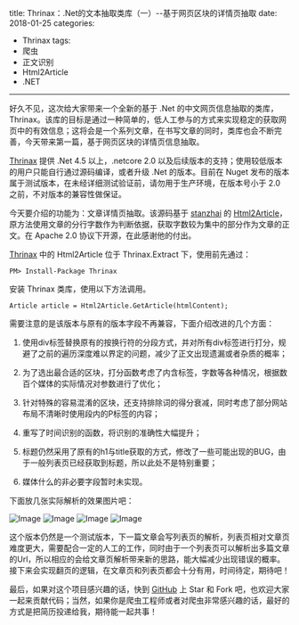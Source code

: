 title: Thrinax：.Net的文本抽取类库（一）--基于网页区块的详情页抽取
date: 2018-01-25
categories: 
- Thrinax
tags:
- 爬虫
- 正文识别
- Html2Article
- .NET

---

 好久不见，这次给大家带来一个全新的基于 .Net 的中文网页信息抽取的类库，Thrinax。该库的目标是通过一种简单的，低人工参与的方式来实现稳定的获取网页中的有效信息；这将会是一个系列文章，在书写文章的同时，类库也会不断完善，今天带来第一篇，基于网页区块的详情页信息抽取。

<!--more-->
 [Thrinax](https://github.com/ziyunhx/thrinax) 提供 .Net 4.5 以上，.netcore 2.0 以及后续版本的支持；使用较低版本的用户只能自行通过源码编译，或者升级 .Net 的版本。目前在 Nuget 发布的版本属于测试版本，在未经详细测试验证前，请勿用于生产环境，在版本号小于 2.0 之前，不对版本的兼容性做保证。

 今天要介绍的功能为：文章详情页抽取。该源码基于 [stanzhai](http://www.cnblogs.com/jasondan/p/3497757.html) 的 [Html2Article](https://github.com/stanzhai/Html2Article)，原方法使用文章的分行字数作为判断依据，获取字数较为集中的部分作为文章的正文。在 Apache 2.0 协议下开源，在此感谢他的付出。

 [Thrinax](https://github.com/ziyunhx/thrinax) 中的 Html2Article 位于 Thrinax.Extract 下，使用前先通过：

    PM> Install-Package Thrinax

 安装 Thrinax 类库，使用以下方法调用。

    Article article = Html2Article.GetArticle(htmlContent);

 需要注意的是该版本与原有的版本字段不再兼容，下面介绍改进的几个方面：

 1. 使用div标签替换原有的按换行符的分段方式，并对所有div标签进行打分，规避了之前的遍历深度难以界定的问题，减少了正文出现遗漏或者杂质的概率；

 2. 为了选出最合适的区块，打分函数考虑了内含标签，字数等各种情况，根据数百个媒体的实际情况对参数进行了优化；

 3. 针对特殊的容易混淆的区块，还支持排除词的得分衰减，同时考虑了部分网站布局不清晰时使用段内的P标签的内容；

 4. 重写了时间识别的函数，将识别的准确性大幅提升；

 5. 标题仍然采用了原有的h1与title获取的方式，修改了一些可能出现的BUG，由于一般列表页已经获取到标题，所以此处不是特别重要；

 6. 媒体什么的非必要字段暂时未实现。


 下面放几张实际解析的效果图片吧：

 ![Image](https://www.tnidea.com/media/image/thrift-1-01.png)
 ![Image](https://www.tnidea.com/media/image/thrift-1-02.png)
 ![Image](https://www.tnidea.com/media/image/thrift-1-03.png)
 ![Image](https://www.tnidea.com/media/image/thrift-1-04.png)

 这个版本仍然是一个测试版本，下一篇文章会写列表页的解析，列表页相对文章页难度更大，需要配合一定的人工的工作，同时由于一个列表页可以解析出多篇文章的Url，所以相应的会给文章页解析带来新的思路，能大幅减少出现错误的概率。接下来会实现翻页的逻辑，在文章页和列表页都会十分有用，时间待定，期待吧！

 最后，如果对这个项目感兴趣的话，快到 [GitHub](https://github.com/ziyunhx/thrinax) 上 Star 和 Fork 吧，也欢迎大家一起来贡献代码；当然，如果你是爬虫工程师或者对爬虫非常感兴趣的话，最好的方式是把简历投递给我，期待能一起共事！